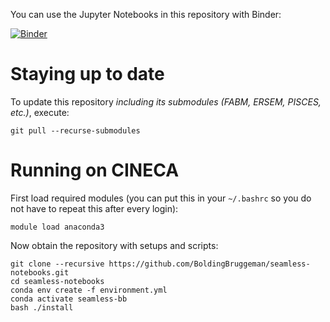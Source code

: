 You can use the Jupyter Notebooks in this repository with Binder:

[![Binder](https://mybinder.org/badge_logo.svg)](https://mybinder.org/v2/gh/BoldingBruggeman/seamless-notebooks/HEAD?urlpath=lab%2Ftree%2Fsetups)

# Staying up to date

To update this repository *including its submodules (FABM, ERSEM, PISCES, etc.)*, execute:

```
git pull --recurse-submodules
```

# Running on CINECA

First load required modules (you can put this in your `~/.bashrc` so you do not have to repeat this after every login):

```
module load anaconda3
```

Now obtain the repository with setups and scripts:

```
git clone --recursive https://github.com/BoldingBruggeman/seamless-notebooks.git
cd seamless-notebooks
conda env create -f environment.yml
conda activate seamless-bb
bash ./install
```
